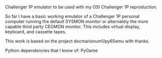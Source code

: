 Challenger 1P emulator to be used with my OSI Challenger 1P reproduction.

So far I have a basic working emulator of a Challenger 1P personal computer running the default SYSMON monitor or alternately the more capable third party CEGMON monitor.  This includes virtual display, keyboard, and cassette tapes. 

This work is based on the project docmarionum1/py65emu with thanks.

Python dependencies that I know of: PyGame
